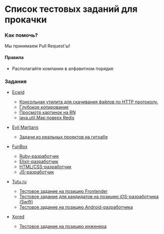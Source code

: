 # Список тестовых заданий для прокачки

### Как помочь?

Мы принимаем Pull Request'ы!

#### Правила

* Располагайте компании в алфавитном порядке

### Задания

* [Ecwid](https://www.ecwid.com/)
  * [Консольная утилита для скачивания файлов по HTTP протоколу.](https://github.com/Ecwid/new-job/blob/master/Console-downloader.md)
  * [Глубокое копирование](https://github.com/Ecwid/new-job/blob/master/Deep-clone.md)
  * [Просмотр картинок на RN](https://github.com/Ecwid/new-job/blob/master/React-Native-Gallery.md)
  * [java.util.Map поверх Redis](https://github.com/Ecwid/new-job/blob/master/Redis-and-collections.md)

* [Evil Martians](https://evilmartians.com/)
  * [Задачи из реальных проектов на гитхабе](http://cultofmartians.com/)

* [FunBox](http://funbox.ru/)
  * [Ruby-разработчик](https://dl.fun-box.ru/qt-ruby.pdf)
  * [Elixir-разработчик](https://dl.fun-box.ru/qt-elixir.pdf)
  * [HTML/CSS-разработчик](https://dl.fun-box.ru/qt-htmlcss.zip)
  * [JS-разработчик](https://dl.fun-box.ru/qt-js.pdf)

* [Tutu.ru](https://www.Tutu.ru/)
  * [Тестовое задание на позицию Frontender](https://github.com/tutu-ru/frontend-javascript-test)
  * [Тестовое задание для кандидатов на позицию iOS-разработчика (Swift)](https://github.com/tutu-ru/hire_ios-test)
  * [Тестовое задание на позицию Android-разработчика](https://github.com/tutu-ru/hire_android_test)

* [Xored](http://ru.xored.com/)
  * [Тестовое задание на позицию инженера](https://docs.xored.com/pages/viewpage.action?pageId=26378756)
